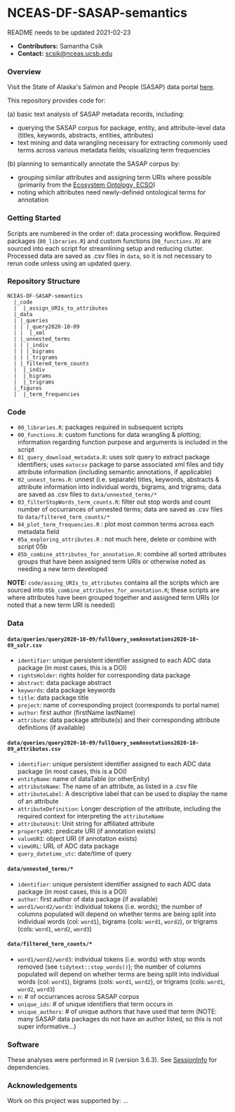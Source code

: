 # NCEAS-DF-SASAP-semantics

README needs to be updated 2021-02-23

* **Contributors:** Samantha Csik
* **Contact:** scsik@nceas.ucsb.edu

### Overview

Visit the State of Alaska's Salmon and People (SASAP) data portal [here](https://knb.ecoinformatics.org/projects/SASAP/Data).

This repository provides code for:

(a) basic text analysis of SASAP metadata records, including:
  * querying the SASAP corpus for package, entity, and attribute-level data (titles, keywords, abstracts, entities, attributes) 
  * text mining and data wrangling necessary for extracting commonly used terms across various metadata fields; visualizing term frequencies

(b) planning to semantically annotate the SASAP corpus by:
  * grouping similar attributes and assigning term URIs where possible (primarily from the [Ecosystem Ontology, ECSO](https://bioportal.bioontology.org/ontologies/ECSO/?p=summary))
  * noting which attributes need newly-defined ontological terms for annotation

### Getting Started

Scripts are numbered in the order of: data processing workflow. Required packages (`00_libraries.R`) and custom functions (`00_functions.R`) are sourced into each script for streamlining setup and reducing clutter. Processed data are saved as .csv files in `data`, so it is not necessary to rerun code unless using an updated query.

### Repository Structure

```
NCEAS-DF-SASAP-semantics
  |_code
  |  |_assign_URIs_to_attributes
  |_data
  | |_queries
  | | |_query2020-10-09
  | |  |_xml
  | |_unnested_terms
  | | |_indiv
  | | |_bigrams
  | | |_trigrams
  | |_filtered_term_counts
  |  |_indiv
  |  |_bigrams
  |  |_trigrams
  |_figures
  |  |_term_frequencies
```
### Code

* `00_libraries.R`: packages required in subsequent scripts
* `00_functions.R`: custom functions for data wrangling & plotting; information regarding function purpose and arguments is included in the script 
* `01_query_download_metadata.R`: uses solr query to extract package identifiers; uses `eatocsv` package to parse associated xml files and tidy attribute information (including semantic annotations, if applicable)
* `02_unnest_terms.R`: unnest (i.e. separate) titles, keywords, abstracts & attribute information into individual words, bigrams, and trigrams; data are saved as .csv files to `data/unnested_terms/*`
* `03_filterStopWords_term_counts.R`: filter out stop words and count number of occurrances of unnested terms; data are saved as .csv files to `data/filtered_term_counts/*`
* `04_plot_term_frequencies.R` : plot most common terms across each metadata field 
* `05a_exploring_attributes.R` : not much here, delete or combine with script 05b 
* `05b_combine_attributes_for_annotation.R`: combine all sorted attributes groups that have been assigned term URIs or otherwise noted as needing a new term developed

**NOTE:** `code/assing_URIs_to_attributes` contains all the scripts which are sourced into `05b_combine_attributes_for_annotation.R`; these scripts are where attributes have been grouped together and assigned term URIs (or noted that a new term URI is needed)

### Data

#### `data/queries/query2020-10-09/fullQuery_semAnnotations2020-10-09_solr.csv`
* `identifier`: unique persistent identifier assigned to each ADC data package (in most cases, this is a DOI)
* `rightsHolder`: rights holder for corresponding data package
* `abstract`: data package abstract
* `keywords`: data package keywords
* `title`: data package title
* `project`: name of corresponding project (corresponds to portal name)
* `author`: first author (firstName lastName)
* `attribute`: data package attribute(s) and their corresponding attribute definitions (if available)

#### `data/queries/query2020-10-09/fullQuery_semAnnotations2020-10-09_attributes.csv`
* `identifier`: unique persistent identifier assigned to each ADC data package (in most cases, this is a DOI)
* `entityName`: name of dataTable (or otherEnity)
* `attributeName`: The name of an attribute, as listed in a .csv file
* `attributeLabel`: A descriptive label that can be used to display the name of an attribute
* `attributeDefinition`: Longer description of the attribute, including the required context for interpreting the `attributeName`
* `attributeUnit`: Unit string for affiliated attribute
* `propertyURI`: predicate URI (if annotation exists)
* `valueURI`: object URI (if annotation exists)
* `viewURL`: URL of ADC data package
* `query_datetime_utc`: date/time of query

#### `data/unnested_terms/*`
* `identifier`: unique persistent identifier assigned to each ADC data package (in most cases, this is a DOI)
* `author`: first author of data package (if available)
* `word1/word2/word3`: individual tokens (i.e. words); the number of columns populated will depend on whether terms are being split into individual words (col: `word1`), bigrams (cols: `word1`, `word2`), or trigrams (cols: `word1`, `word2`, `word3`)

#### `data/filtered_term_counts/*`
* `word1/word2/word3`: individual tokens (i.e. words) with stop words removed (see `tidytext::stop_words()`); the number of columns populated will depend on whether terms are being split into individual words (col: `word1`), bigrams (cols: `word1`, `word2`), or trigrams (cols: `word1`, `word2`, `word3`)
* `n`: # of occurrances across SASAP corpus
* `unique_ids`: # of unique identifiers that term occurs in 
* `unique_authors`: # of unique authors that have used that term (NOTE: many SASAP data packages do not have an author listed, so this is not super informative...)

### Software

These analyses were performed in R (version 3.6.3). See [SessionInfo]() for dependencies.

### Acknowledgements

Work on this project was supported by: ...
